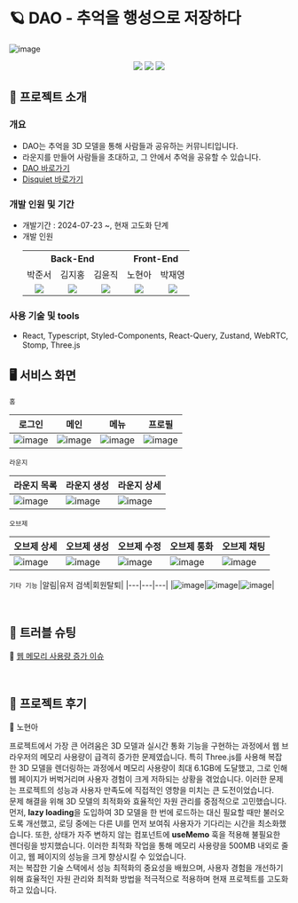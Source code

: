 # 🪐 DAO - 추억을 행성으로 저장하다

![image](https://github.com/user-attachments/assets/25cc1279-18bd-4714-93bc-738e5109452e)

<div align=center> 
<img src="https://img.shields.io/badge/react-61DAFB?style=for-the-badge&logo=react&logoColor=black"> 
<img src="https://img.shields.io/badge/spring-6DB33F?style=for-the-badge&logo=spring&logoColor=white"> 
<img src="https://img.shields.io/badge/amazonaws-232F3E?style=for-the-badge&logo=amazonaws&logoColor=white">
</div>

## 🔖 프로젝트 소개

### 개요

- DAO는 추억을 3D 모델을 통해 사람들과 공유하는 커뮤니티입니다.
- 라운지를 만들어 사람들을 초대하고, 그 안에서 추억을 공유할 수 있습니다.
- [DAO 바로가기](https://joytas.io)
- [Disquiet 바로가기](https://disquiet.io/product/dao)

### 개발 인원 및 기간

- 개발기간 : 2024-07-23 ~, 현재 고도화 단계
- 개발 인원
  <table style="text-align: center;">
    <tr>
      <th colspan="3">Back-End</th>
      <th colspan="2">Front-End</th>
    </tr>
    <tr>
      <td>박준서</td>
      <td>김지홍</td>
      <td>김윤직</td>
      <td>노현아</td>
      <td>박재영</td>
    </tr>
    <tr>
      <td><a href="https://github.com/junseoparkk"><img src="https://avatars.githubusercontent.com/u/98972385?v=4"/></a></td>
      <td><a href="https://github.com/JiHongKim98"><img src="https://avatars.githubusercontent.com/u/144337839?v=4" /></a></td>
      <td><a href="https://github.com/jjikky"><img src="https://avatars.githubusercontent.com/u/59151187?v=4"/></a></td>
      <td><a href="https://github.com/erica0321"><img src="https://avatars.githubusercontent.com/u/81230764?v=4" /></a></td>
      <td><a href="https://github.com/yoouung"><img src="https://avatars.githubusercontent.com/u/78146904?v=4" /></a></td>
    </tr>
  </table>

### 사용 기술 및 tools

- React, Typescript, Styled-Components, React-Query, Zustand, WebRTC, Stomp,
  Three.js <br/>

## 🖥️ 서비스 화면

`홈`

| 로그인| 메인| 메뉴| 프로필 |
| ----------------------------------------------------------------------------------------- | ----------------------------------------------------------------------------------------- | ----------------------------------------------------------------------------------------- | ----------------------------------------------------------------------------------------- |
| ![image](https://github.com/user-attachments/assets/a6469df4-812f-4ede-aab8-4672e852e23b) | ![image](https://github.com/user-attachments/assets/8cfbe325-aa6a-42bd-a619-d66bd4f954e1) | ![image](https://github.com/user-attachments/assets/64328a80-f1b4-4edd-a5ad-48d752bf0326) | ![image](https://github.com/user-attachments/assets/21b3a96d-9fd6-41f8-9b2f-c5ccc9d9b14d) |

`라운지`

| 라운지 목록| 라운지 생성| 라운지 상세|
|---|---|---|
| ![image](https://github.com/user-attachments/assets/83cd5f12-1aa8-4237-a7b8-6439f380e39c) | ![image](https://github.com/user-attachments/assets/866770d8-65f0-484c-a11c-b6b269304921) | ![image](https://github.com/user-attachments/assets/49a5d5f9-997a-4328-9d7a-d0193fc7345f) | ![image](https://github.com/user-attachments/assets/81bf6a2d-1b06-42f1-9df2-3ddd761954c0) |

`오브제`

| 오브제 상세| 오브제 생성| 오브제 수정| 오브제 통화| 오브제 채팅|
| ----------------------------------------------------------------------------------------- | ----------------------------------------------------------------------------------------- | ----------------------------------------------------------------------------------------- | ----------------------------------------------------------------------------------------- | ----------------------------------------------------------------------------------------- |
| ![image](https://github.com/user-attachments/assets/d500cc15-7c5a-4a06-8eb8-8542bed8a6be) | ![image](https://github.com/user-attachments/assets/592a8f68-105d-4bf4-9727-272b40b0406c) | ![image](https://github.com/user-attachments/assets/ac1d0c0d-2dc2-4620-bb08-68c8923e73a6) | ![image](https://github.com/user-attachments/assets/caac4ba1-2e51-4e5b-8dd6-0e220271a680) | ![image](https://github.com/user-attachments/assets/fd18f2f3-4cb0-464b-985d-9539f4f02b08) |

`기타 기능` 
|알림|유저 검색|회원탈퇴|
|---|---|---|
|![image](https://github.com/user-attachments/assets/15d83004-4e8c-4dd3-a35b-63f24b984cdc)|![image](https://github.com/user-attachments/assets/5ba44c6e-9dae-48e6-b52b-34159bb1a3dd)|![image](https://github.com/user-attachments/assets/16649813-ec19-4797-8791-6d0514bfb63d)|

<br />

## 🚧 트러블 슈팅

🧷
[웹 메모리 사용량 증가 이슈](https://flash-inch-968.notion.site/34f3c50a41684ef8adeab0a6d1637839?pvs=4)

<br/>

## 💬 프로젝트 후기

👥 노현아

<div>프로젝트에서 가장 큰 어려움은 3D 모델과 실시간 통화 기능을 구현하는 과정에서 웹 브라우저의 메모리 사용량이 급격히 증가한 문제였습니다. 특히 Three.js를 사용해 복잡한 3D 모델을 렌더링하는 과정에서 메모리 사용량이 최대 6.1GB에 도달했고, 그로 인해 웹 페이지가 버벅거리며 사용자 경험이 크게 저하되는 상황을 겪었습니다. 이러한 문제는 프로젝트의 성능과 사용자 만족도에 직접적인 영향을 미치는 큰 도전이었습니다. <br/> 문제 해결을 위해 3D 모델의 최적화와 효율적인 자원 관리를 중점적으로 고민했습니다. 먼저, <strong>lazy loading</strong>을 도입하여 3D 모델을 한 번에 로드하는 대신 필요할 때만 불러오도록 개선했고, 로딩 중에는 다른 UI를 먼저 보여줘 사용자가 기다리는 시간을 최소화했습니다. 또한, 상태가 자주 변하지 않는 컴포넌트에 <strong>useMemo</strong> 훅을 적용해 불필요한 렌더링을 방지했습니다. 이러한 최적화 작업을 통해 메모리 사용량을 500MB 내외로 줄이고, 웹 페이지의 성능을 크게 향상시킬 수 있었습니다. <br/> 저는 복잡한 기술 스택에서 성능 최적화의 중요성을 배웠으며, 사용자 경험을 개선하기 위해 효율적인 자원 관리와 최적화 방법을 적극적으로 적용하며 현재 프로젝트를 고도화하고 있습니다.</div>

<br/>
